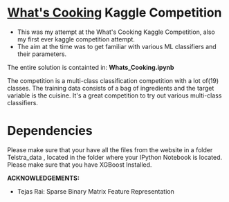# [What's Cooking](https://www.kaggle.com/c/whats-cooking) Kaggle Competition
* This was my attempt at the What's Cooking Kaggle Competition, also my first ever kaggle competition attempt. 
* The aim at the time was to get familiar with various ML classifiers and their parameters.

The entire solution is containted in:
<b>Whats_Cooking.ipynb</b>

The competition is a multi-class classification competition with a lot of(19)  classes. The training data consists of a bag of  ingredients and the target variable is the cuisine. It's a great competition to try out various multi-class classifiers. 

# Dependencies
Please make sure that your have all the files from the website in a folder Telstra_data , located in the folder where your IPython Notebook is located.
Please make sure that you have XGBoost Installed.

<b>ACKNOWLEDGEMENTS:</b>
* Tejas Rai: Sparse Binary Matrix Feature Representation
